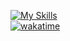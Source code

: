 [![My Skills](https://skillicons.dev/icons?i=py,bots,docker,postgres,redis,idea)](https://skillicons.dev)\
[![wakatime](https://wakatime.com/badge/user/2d957360-1fa2-476e-9b87-eb4dc4b45fbb.svg)](https://wakatime.com/@2d957360-1fa2-476e-9b87-eb4dc4b45fbb)
